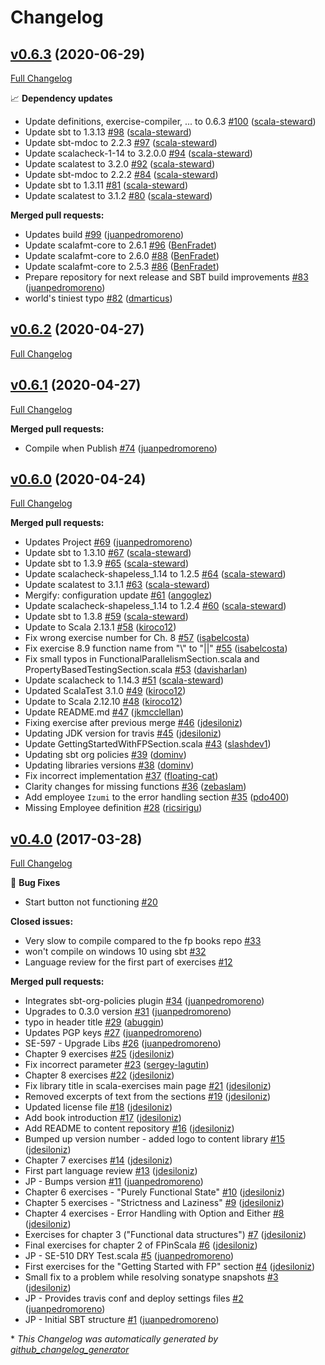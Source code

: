 # Changelog

## [v0.6.3](https://github.com/scala-exercises/exercises-fpinscala/tree/v0.6.3) (2020-06-29)

[Full Changelog](https://github.com/scala-exercises/exercises-fpinscala/compare/v0.6.2...v0.6.3)

📈 **Dependency updates**

- Update definitions, exercise-compiler, ... to 0.6.3 [\#100](https://github.com/scala-exercises/exercises-fpinscala/pull/100) ([scala-steward](https://github.com/scala-steward))
- Update sbt to 1.3.13 [\#98](https://github.com/scala-exercises/exercises-fpinscala/pull/98) ([scala-steward](https://github.com/scala-steward))
- Update sbt-mdoc to 2.2.3 [\#97](https://github.com/scala-exercises/exercises-fpinscala/pull/97) ([scala-steward](https://github.com/scala-steward))
- Update scalacheck-1-14 to 3.2.0.0 [\#94](https://github.com/scala-exercises/exercises-fpinscala/pull/94) ([scala-steward](https://github.com/scala-steward))
- Update scalatest to 3.2.0 [\#92](https://github.com/scala-exercises/exercises-fpinscala/pull/92) ([scala-steward](https://github.com/scala-steward))
- Update sbt-mdoc to 2.2.2 [\#84](https://github.com/scala-exercises/exercises-fpinscala/pull/84) ([scala-steward](https://github.com/scala-steward))
- Update sbt to 1.3.11 [\#81](https://github.com/scala-exercises/exercises-fpinscala/pull/81) ([scala-steward](https://github.com/scala-steward))
- Update scalatest to 3.1.2 [\#80](https://github.com/scala-exercises/exercises-fpinscala/pull/80) ([scala-steward](https://github.com/scala-steward))

**Merged pull requests:**

- Updates build [\#99](https://github.com/scala-exercises/exercises-fpinscala/pull/99) ([juanpedromoreno](https://github.com/juanpedromoreno))
- Update scalafmt-core to 2.6.1 [\#96](https://github.com/scala-exercises/exercises-fpinscala/pull/96) ([BenFradet](https://github.com/BenFradet))
- Update scalafmt-core to 2.6.0 [\#88](https://github.com/scala-exercises/exercises-fpinscala/pull/88) ([BenFradet](https://github.com/BenFradet))
- Update scalafmt-core to 2.5.3 [\#86](https://github.com/scala-exercises/exercises-fpinscala/pull/86) ([BenFradet](https://github.com/BenFradet))
- Prepare repository for next  release and SBT build improvements [\#83](https://github.com/scala-exercises/exercises-fpinscala/pull/83) ([juanpedromoreno](https://github.com/juanpedromoreno))
- world's tiniest typo [\#82](https://github.com/scala-exercises/exercises-fpinscala/pull/82) ([dmarticus](https://github.com/dmarticus))

## [v0.6.2](https://github.com/scala-exercises/exercises-fpinscala/tree/v0.6.2) (2020-04-27)

[Full Changelog](https://github.com/scala-exercises/exercises-fpinscala/compare/v0.6.1...v0.6.2)

## [v0.6.1](https://github.com/scala-exercises/exercises-fpinscala/tree/v0.6.1) (2020-04-27)

[Full Changelog](https://github.com/scala-exercises/exercises-fpinscala/compare/v0.6.0...v0.6.1)

**Merged pull requests:**

- Compile when Publish [\#74](https://github.com/scala-exercises/exercises-fpinscala/pull/74) ([juanpedromoreno](https://github.com/juanpedromoreno))

## [v0.6.0](https://github.com/scala-exercises/exercises-fpinscala/tree/v0.6.0) (2020-04-24)

[Full Changelog](https://github.com/scala-exercises/exercises-fpinscala/compare/v0.4.0...v0.6.0)

**Merged pull requests:**

- Updates Project [\#69](https://github.com/scala-exercises/exercises-fpinscala/pull/69) ([juanpedromoreno](https://github.com/juanpedromoreno))
- Update sbt to 1.3.10 [\#67](https://github.com/scala-exercises/exercises-fpinscala/pull/67) ([scala-steward](https://github.com/scala-steward))
- Update sbt to 1.3.9 [\#65](https://github.com/scala-exercises/exercises-fpinscala/pull/65) ([scala-steward](https://github.com/scala-steward))
- Update scalacheck-shapeless\_1.14 to 1.2.5 [\#64](https://github.com/scala-exercises/exercises-fpinscala/pull/64) ([scala-steward](https://github.com/scala-steward))
- Update scalatest to 3.1.1 [\#63](https://github.com/scala-exercises/exercises-fpinscala/pull/63) ([scala-steward](https://github.com/scala-steward))
- Mergify: configuration update [\#61](https://github.com/scala-exercises/exercises-fpinscala/pull/61) ([angoglez](https://github.com/angoglez))
- Update scalacheck-shapeless\_1.14 to 1.2.4 [\#60](https://github.com/scala-exercises/exercises-fpinscala/pull/60) ([scala-steward](https://github.com/scala-steward))
- Update sbt to 1.3.8 [\#59](https://github.com/scala-exercises/exercises-fpinscala/pull/59) ([scala-steward](https://github.com/scala-steward))
- Update to Scala 2.13.1 [\#58](https://github.com/scala-exercises/exercises-fpinscala/pull/58) ([kiroco12](https://github.com/kiroco12))
- Fix wrong exercise number for Ch. 8 [\#57](https://github.com/scala-exercises/exercises-fpinscala/pull/57) ([isabelcosta](https://github.com/isabelcosta))
- Fix exercise 8.9 function name from "\\" to "||" [\#55](https://github.com/scala-exercises/exercises-fpinscala/pull/55) ([isabelcosta](https://github.com/isabelcosta))
- Fix small typos in FunctionalParallelismSection.scala and PropertyBasedTestingSection.scala  [\#53](https://github.com/scala-exercises/exercises-fpinscala/pull/53) ([davisharlan](https://github.com/davisharlan))
- Update scalacheck to 1.14.3 [\#51](https://github.com/scala-exercises/exercises-fpinscala/pull/51) ([scala-steward](https://github.com/scala-steward))
- Updated ScalaTest 3.1.0 [\#49](https://github.com/scala-exercises/exercises-fpinscala/pull/49) ([kiroco12](https://github.com/kiroco12))
- Update to Scala 2.12.10 [\#48](https://github.com/scala-exercises/exercises-fpinscala/pull/48) ([kiroco12](https://github.com/kiroco12))
- Update README.md [\#47](https://github.com/scala-exercises/exercises-fpinscala/pull/47) ([jkmcclellan](https://github.com/jkmcclellan))
- Fixing exercise after previous merge [\#46](https://github.com/scala-exercises/exercises-fpinscala/pull/46) ([jdesiloniz](https://github.com/jdesiloniz))
- Updating JDK version for travis [\#45](https://github.com/scala-exercises/exercises-fpinscala/pull/45) ([jdesiloniz](https://github.com/jdesiloniz))
- Update GettingStartedWithFPSection.scala [\#43](https://github.com/scala-exercises/exercises-fpinscala/pull/43) ([slashdev1](https://github.com/slashdev1))
- Updating sbt org policies [\#39](https://github.com/scala-exercises/exercises-fpinscala/pull/39) ([dominv](https://github.com/dominv))
- Updating libraries versions [\#38](https://github.com/scala-exercises/exercises-fpinscala/pull/38) ([dominv](https://github.com/dominv))
- Fix incorrect implementation [\#37](https://github.com/scala-exercises/exercises-fpinscala/pull/37) ([floating-cat](https://github.com/floating-cat))
- Clarity changes for missing functions [\#36](https://github.com/scala-exercises/exercises-fpinscala/pull/36) ([zebaslam](https://github.com/zebaslam))
- Add employee `Izumi` to the error handling section [\#35](https://github.com/scala-exercises/exercises-fpinscala/pull/35) ([pdo400](https://github.com/pdo400))
- Missing Employee definition [\#28](https://github.com/scala-exercises/exercises-fpinscala/pull/28) ([ricsirigu](https://github.com/ricsirigu))

## [v0.4.0](https://github.com/scala-exercises/exercises-fpinscala/tree/v0.4.0) (2017-03-28)

[Full Changelog](https://github.com/scala-exercises/exercises-fpinscala/compare/47e9036ab8130a3eb882ccdc3b9a0d45397dcb07...v0.4.0)

🐛 **Bug Fixes**

- Start button not functioning [\#20](https://github.com/scala-exercises/exercises-fpinscala/issues/20)

**Closed issues:**

- Very slow to compile compared to the fp books repo [\#33](https://github.com/scala-exercises/exercises-fpinscala/issues/33)
- won't compile on windows 10 using sbt  [\#32](https://github.com/scala-exercises/exercises-fpinscala/issues/32)
- Language review for the first part of exercises [\#12](https://github.com/scala-exercises/exercises-fpinscala/issues/12)

**Merged pull requests:**

- Integrates sbt-org-policies plugin [\#34](https://github.com/scala-exercises/exercises-fpinscala/pull/34) ([juanpedromoreno](https://github.com/juanpedromoreno))
- Upgrades to 0.3.0 version [\#31](https://github.com/scala-exercises/exercises-fpinscala/pull/31) ([juanpedromoreno](https://github.com/juanpedromoreno))
- typo in header title [\#29](https://github.com/scala-exercises/exercises-fpinscala/pull/29) ([abuggin](https://github.com/abuggin))
- Updates PGP keys [\#27](https://github.com/scala-exercises/exercises-fpinscala/pull/27) ([juanpedromoreno](https://github.com/juanpedromoreno))
- SE-597 - Upgrade Libs [\#26](https://github.com/scala-exercises/exercises-fpinscala/pull/26) ([juanpedromoreno](https://github.com/juanpedromoreno))
- Chapter 9 exercises [\#25](https://github.com/scala-exercises/exercises-fpinscala/pull/25) ([jdesiloniz](https://github.com/jdesiloniz))
- Fix incorrect parameter [\#23](https://github.com/scala-exercises/exercises-fpinscala/pull/23) ([sergey-lagutin](https://github.com/sergey-lagutin))
- Chapter 8 exercises [\#22](https://github.com/scala-exercises/exercises-fpinscala/pull/22) ([jdesiloniz](https://github.com/jdesiloniz))
- Fix library title in scala-exercises main page [\#21](https://github.com/scala-exercises/exercises-fpinscala/pull/21) ([jdesiloniz](https://github.com/jdesiloniz))
- Removed excerpts of text from the sections [\#19](https://github.com/scala-exercises/exercises-fpinscala/pull/19) ([jdesiloniz](https://github.com/jdesiloniz))
- Updated license file [\#18](https://github.com/scala-exercises/exercises-fpinscala/pull/18) ([jdesiloniz](https://github.com/jdesiloniz))
- Add book introduction [\#17](https://github.com/scala-exercises/exercises-fpinscala/pull/17) ([jdesiloniz](https://github.com/jdesiloniz))
- Add README to content repository [\#16](https://github.com/scala-exercises/exercises-fpinscala/pull/16) ([jdesiloniz](https://github.com/jdesiloniz))
- Bumped up version number - added logo to content library [\#15](https://github.com/scala-exercises/exercises-fpinscala/pull/15) ([jdesiloniz](https://github.com/jdesiloniz))
- Chapter 7 exercises [\#14](https://github.com/scala-exercises/exercises-fpinscala/pull/14) ([jdesiloniz](https://github.com/jdesiloniz))
- First part language review [\#13](https://github.com/scala-exercises/exercises-fpinscala/pull/13) ([jdesiloniz](https://github.com/jdesiloniz))
- JP - Bumps version [\#11](https://github.com/scala-exercises/exercises-fpinscala/pull/11) ([juanpedromoreno](https://github.com/juanpedromoreno))
- Chapter 6 exercises - "Purely Functional State" [\#10](https://github.com/scala-exercises/exercises-fpinscala/pull/10) ([jdesiloniz](https://github.com/jdesiloniz))
- Chapter 5 exercises - "Strictness and Laziness" [\#9](https://github.com/scala-exercises/exercises-fpinscala/pull/9) ([jdesiloniz](https://github.com/jdesiloniz))
- Chapter 4 exercises - Error Handling with Option and Either [\#8](https://github.com/scala-exercises/exercises-fpinscala/pull/8) ([jdesiloniz](https://github.com/jdesiloniz))
- Exercises for chapter 3 \("Functional data structures"\) [\#7](https://github.com/scala-exercises/exercises-fpinscala/pull/7) ([jdesiloniz](https://github.com/jdesiloniz))
- Final exercises for chapter 2 of FPinScala [\#6](https://github.com/scala-exercises/exercises-fpinscala/pull/6) ([jdesiloniz](https://github.com/jdesiloniz))
- JP - SE-510 DRY Test.scala [\#5](https://github.com/scala-exercises/exercises-fpinscala/pull/5) ([juanpedromoreno](https://github.com/juanpedromoreno))
- First exercises for the "Getting Started with FP" section [\#4](https://github.com/scala-exercises/exercises-fpinscala/pull/4) ([jdesiloniz](https://github.com/jdesiloniz))
- Small fix to a problem while resolving sonatype snapshots [\#3](https://github.com/scala-exercises/exercises-fpinscala/pull/3) ([jdesiloniz](https://github.com/jdesiloniz))
- JP - Provides travis conf and deploy settings files [\#2](https://github.com/scala-exercises/exercises-fpinscala/pull/2) ([juanpedromoreno](https://github.com/juanpedromoreno))
- JP - Initial SBT structure [\#1](https://github.com/scala-exercises/exercises-fpinscala/pull/1) ([juanpedromoreno](https://github.com/juanpedromoreno))



\* *This Changelog was automatically generated by [github_changelog_generator](https://github.com/github-changelog-generator/github-changelog-generator)*
